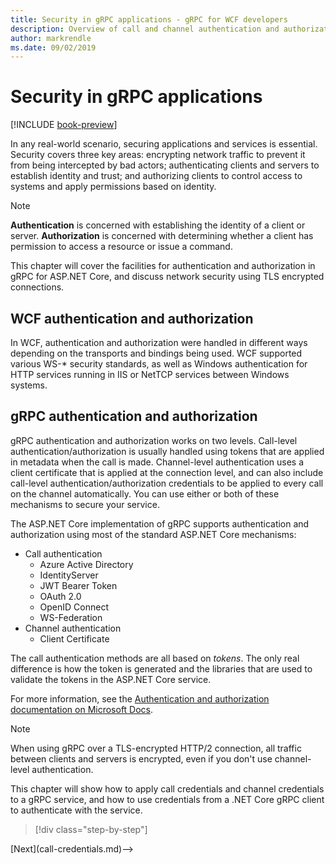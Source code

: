 ```yaml
---
title: Security in gRPC applications - gRPC for WCF developers
description: Overview of call and channel authentication and authorization in gRPC.
author: markrendle
ms.date: 09/02/2019
---
```


# Security in gRPC applications

[!INCLUDE [book-preview](../../../includes/book-preview.md)]

In any real-world scenario, securing applications and services is essential. Security covers three key areas: encrypting network traffic to prevent it from being intercepted by bad actors; authenticating clients and servers to establish identity and trust; and authorizing clients to control access to systems and apply permissions based on identity.

> [!NOTE]
> **Authentication** is concerned with establishing the identity of a client or server. **Authorization** is concerned with determining whether a client has permission to access a resource or issue a command.

This chapter will cover the facilities for authentication and authorization in gRPC for ASP.NET Core, and discuss network security using TLS encrypted connections.

## WCF authentication and authorization

In WCF, authentication and authorization were handled in different ways depending on the transports and bindings being used. WCF supported various WS-\* security standards, as well as Windows authentication for HTTP services running in IIS or NetTCP services between Windows systems.

## gRPC authentication and authorization

gRPC authentication and authorization works on two levels. Call-level authentication/authorization is usually handled using tokens that are applied in metadata when the call is made. Channel-level authentication uses a client certificate that is applied at the connection level, and can also include call-level authentication/authorization credentials to be applied to every call on the channel automatically. You can use either or both of these mechanisms to secure your service.

The ASP.NET Core implementation of gRPC supports authentication and authorization using most of the standard ASP.NET Core mechanisms:

- Call authentication
  - Azure Active Directory
  - IdentityServer
  - JWT Bearer Token
  - OAuth 2.0
  - OpenID Connect
  - WS-Federation
- Channel authentication
  - Client Certificate

The call authentication methods are all based on *tokens*. The only real difference is how the token is generated and the libraries that are used to validate the tokens in the ASP.NET Core service.

For more information, see the [Authentication and authorization documentation on Microsoft Docs](https://docs.microsoft.com/aspnet/core/grpc/authn-and-authz?view=aspnetcore-3.0).

> [!NOTE]
> When using gRPC over a TLS-encrypted HTTP/2 connection, all traffic between clients and servers is encrypted, even if you don't use channel-level authentication.

This chapter will show how to apply call credentials and channel credentials to a gRPC service, and how to use credentials from a .NET Core gRPC client to authenticate with the service.

>[!div class="step-by-step"]
<!-->[Next](call-credentials.md)-->
